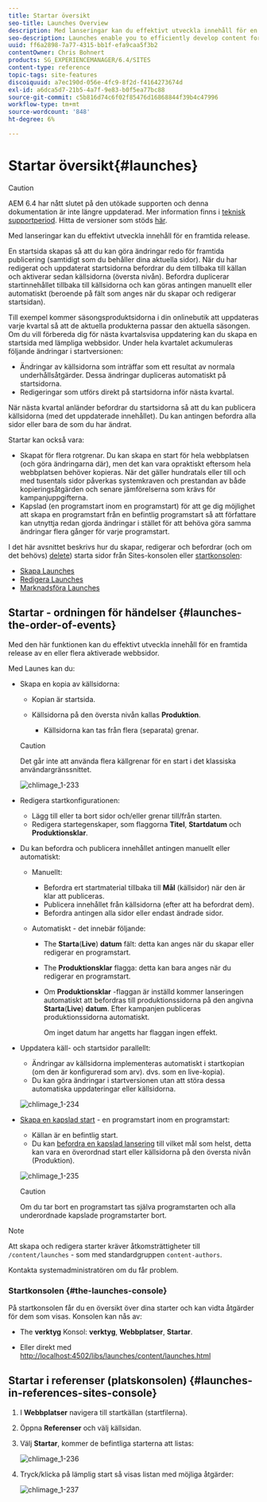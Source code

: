 ```yaml
---
title: Startar översikt
seo-title: Launches Overview
description: Med lanseringar kan du effektivt utveckla innehåll för en framtida release. De gör att du kan göra ändringar redo för framtida publicering, samtidigt som du behåller dina aktuella sidor
seo-description: Launches enable you to efficiently develop content for a future release. They allow you to make changes ready for future publication, while maintaining your current pages
uuid: ff6a2898-7a77-4315-bb1f-efa9caa5f3b2
contentOwner: Chris Bohnert
products: SG_EXPERIENCEMANAGER/6.4/SITES
content-type: reference
topic-tags: site-features
discoiquuid: a7ec190d-056e-4fc9-8f2d-f4164273674d
exl-id: a6dca5d7-21b5-4a7f-9e83-b0f5ea77bc88
source-git-commit: c5b816d74c6f02f85476d16868844f39b4c47996
workflow-type: tm+mt
source-wordcount: '848'
ht-degree: 6%

---
```


# Startar översikt{#launches}

>[!CAUTION]
>
>AEM 6.4 har nått slutet på den utökade supporten och denna dokumentation är inte längre uppdaterad. Mer information finns i [teknisk supportperiod](https://helpx.adobe.com/support/programs/eol-matrix.html). Hitta de versioner som stöds [här](https://experienceleague.adobe.com/docs/).

Med lanseringar kan du effektivt utveckla innehåll för en framtida release.

En startsida skapas så att du kan göra ändringar redo för framtida publicering (samtidigt som du behåller dina aktuella sidor). När du har redigerat och uppdaterat startsidorna befordrar du dem tillbaka till källan och aktiverar sedan källsidorna (översta nivån). Befordra duplicerar startinnehållet tillbaka till källsidorna och kan göras antingen manuellt eller automatiskt (beroende på fält som anges när du skapar och redigerar startsidan).

Till exempel kommer säsongsproduktsidorna i din onlinebutik att uppdateras varje kvartal så att de aktuella produkterna passar den aktuella säsongen. Om du vill förbereda dig för nästa kvartalsvisa uppdatering kan du skapa en startsida med lämpliga webbsidor. Under hela kvartalet ackumuleras följande ändringar i startversionen:

* Ändringar av källsidorna som inträffar som ett resultat av normala underhållsåtgärder. Dessa ändringar dupliceras automatiskt på startsidorna.
* Redigeringar som utförs direkt på startsidorna inför nästa kvartal.

När nästa kvartal anländer befordrar du startsidorna så att du kan publicera källsidorna (med det uppdaterade innehållet). Du kan antingen befordra alla sidor eller bara de som du har ändrat.

Startar kan också vara:

* Skapat för flera rotgrenar. Du kan skapa en start för hela webbplatsen (och göra ändringarna där), men det kan vara opraktiskt eftersom hela webbplatsen behöver kopieras. När det gäller hundratals eller till och med tusentals sidor påverkas systemkraven och prestandan av både kopieringsåtgärden och senare jämförelserna som krävs för kampanjuppgifterna.
* Kapslad (en programstart inom en programstart) för att ge dig möjlighet att skapa en programstart från en befintlig programstart så att författare kan utnyttja redan gjorda ändringar i stället för att behöva göra samma ändringar flera gånger för varje programstart.

I det här avsnittet beskrivs hur du skapar, redigerar och befordrar (och om det behövs) [delete](/help/sites-authoring/launches-creating.md#deleting-a-launch)) starta sidor från Sites-konsolen eller [startkonsolen](#the-launches-console):

* [Skapa Launches](/help/sites-authoring/launches-creating.md)
* [Redigera Launches](/help/sites-authoring/launches-editing.md)
* [Marknadsföra Launches](/help/sites-authoring/launches-promoting.md)

## Startar - ordningen för händelser {#launches-the-order-of-events}

Med den här funktionen kan du effektivt utveckla innehåll för en framtida release av en eller flera aktiverade webbsidor.

Med Launes kan du:

* Skapa en kopia av källsidorna:

   * Kopian är startsida.
   * Källsidorna på den översta nivån kallas **Produktion**.

      * Källsidorna kan tas från flera (separata) grenar.
   >[!CAUTION]
   >
   >Det går inte att använda flera källgrenar för en start i det klassiska användargränssnittet.

   ![chlimage_1-233](assets/chlimage_1-233.png)

* Redigera startkonfigurationen:

   * Lägg till eller ta bort sidor och/eller grenar till/från starten.
   * Redigera startegenskaper, som flaggorna **Titel**, **Startdatum** och **Produktionsklar**.

* Du kan befordra och publicera innehållet antingen manuellt eller automatiskt:

   * Manuellt:

      * Befordra ert startmaterial tillbaka till **Mål** (källsidor) när den är klar att publiceras.
      * Publicera innehållet från källsidorna (efter att ha befordrat dem).
      * Befordra antingen alla sidor eller endast ändrade sidor.
   * Automatiskt - det innebär följande:

      * The **Starta**(**Live**) **datum** fält: detta kan anges när du skapar eller redigerar en programstart.
      * The **Produktionsklar** flagga: detta kan bara anges när du redigerar en programstart.
      * Om **Produktionsklar** -flaggan är inställd kommer lanseringen automatiskt att befordras till produktionssidorna på den angivna **Starta**(**Live**) **datum**. Efter kampanjen publiceras produktionssidorna automatiskt.

         Om inget datum har angetts har flaggan ingen effekt.


* Uppdatera käll- och startsidor parallellt:

   * Ändringar av källsidorna implementeras automatiskt i startkopian (om den är konfigurerad som arv). dvs. som en live-kopia).
   * Du kan göra ändringar i startversionen utan att störa dessa automatiska uppdateringar eller källsidorna.

   ![chlimage_1-234](assets/chlimage_1-234.png)

* [Skapa en kapslad start](/help/sites-authoring/launches-creating.md#creating-a-nested-launch) - en programstart inom en programstart:

   * Källan är en befintlig start.
   * Du kan [befordra en kapslad lansering](/help/sites-authoring/launches-promoting.md#promoting-a-nested-launch) till vilket mål som helst, detta kan vara en överordnad start eller källsidorna på den översta nivån (Produktion).

   ![chlimage_1-235](assets/chlimage_1-235.png)

   >[!CAUTION]
   >
   >Om du tar bort en programstart tas själva programstarten och alla underordnade kapslade programstarter bort.

>[!NOTE]
>
>Att skapa och redigera starter kräver åtkomsträttigheter till `/content/launches` - som med standardgruppen `content-authors`.
>
>Kontakta systemadministratören om du får problem.

### Startkonsolen {#the-launches-console}

På startkonsolen får du en översikt över dina starter och kan vidta åtgärder för dem som visas. Konsolen kan nås av:

* The **verktyg** Konsol: **verktyg**, **Webbplatser**, **Startar**.

* Eller direkt med [http://localhost:4502/libs/launches/content/launches.html](http://localhost:4502/libs/launches/content/launches.html)

## Startar i referenser (platskonsolen) {#launches-in-references-sites-console}

1. I **Webbplatser** navigera till startkällan (startfilerna).
1. Öppna **Referenser** och välj källsidan.
1. Välj **Startar**, kommer de befintliga starterna att listas:

   ![chlimage_1-236](assets/chlimage_1-236.png)

1. Tryck/klicka på lämplig start så visas listan med möjliga åtgärder:

   ![chlimage_1-237](assets/chlimage_1-237.png)
